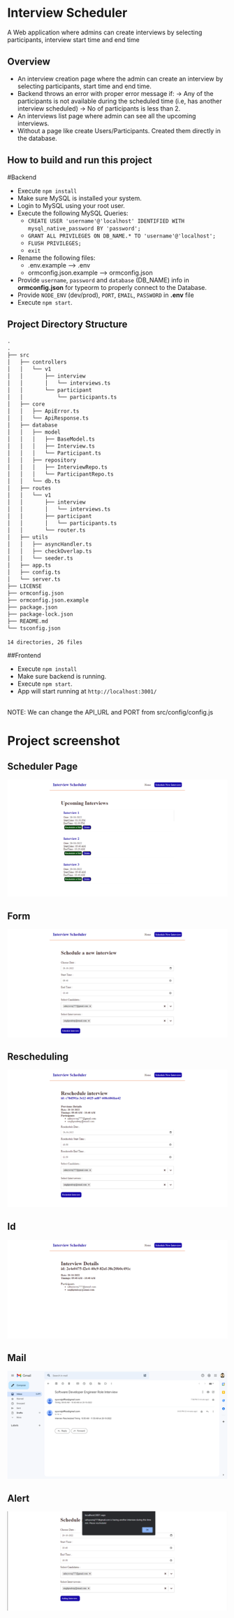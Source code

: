 # Interview Scheduler

A Web application where admins can create interviews by selecting participants, interview start time and end time

## Overview

- An interview creation page where the admin can create an interview by selecting participants, start time and end time.
- Backend throws an error with proper error message if:
  -> Any of the participants is not available during the scheduled time (i.e, has another interview scheduled)
  -> No of participants is less than 2.
- An interviews list page where admin can see all the upcoming interviews.
- Without a page like create Users/Participants. Created them directly in the database.

## How to build and run this project

#Backend

- Execute `npm install`
- Make sure MySQL is installed your system.
- Login to MySQL using your root user.
- Execute the following MySQL Queries:
  - `CREATE USER 'username'@'localhost' IDENTIFIED WITH mysql_native_password BY 'password';`
  - `GRANT ALL PRIVILEGES ON DB_NAME.* TO 'username'@'localhost';`
  - `FLUSH PRIVILEGES;`
  - `exit`
- Rename the following files:
  - .env.example --> .env
  - ormconfig.json.example --> ormconfig.json
- Provide `username`, `password` and `database` (DB_NAME) info in **ormconfig.json** for typeorm to properly connect to the Database.
- Provide `NODE_ENV` (dev/prod), `PORT`, `EMAIL`, `PASSWORD` in **.env** file
- Execute `npm start`.

## Project Directory Structure

```
.
.
├── src
│   ├── controllers
│   │   └── v1
│   │       ├── interview
│   │       │   └── interviews.ts
│   │       └── participant
│   │           └── participants.ts
│   ├── core
│   │   ├── ApiError.ts
│   │   └── ApiResponse.ts
│   ├── database
│   │   ├── model
│   │   │   ├── BaseModel.ts
│   │   │   ├── Interview.ts
│   │   │   └── Participant.ts
│   │   ├── repository
│   │   │   ├── InterviewRepo.ts
│   │   │   └── ParticipantRepo.ts
│   │   └── db.ts
│   ├── routes
│   │   └── v1
│   │       ├── interview
│   │       │   └── interviews.ts
│   │       ├── participant
│   │       │   └── participants.ts
│   │       └── router.ts
│   ├── utils
│   │   ├── asyncHandler.ts
│   │   ├── checkOverlap.ts
│   │   └── seeder.ts
│   ├── app.ts
│   ├── config.ts
│   └── server.ts
├── LICENSE
├── ormconfig.json
├── ormconfig.json.example
├── package.json
├── package-lock.json
├── README.md
└── tsconfig.json

14 directories, 26 files

```

##Frontend

- Execute `npm install`
- Make sure backend is running.
- Execute `npm start`.
- App will start running at `http://localhost:3001/`

<br>
NOTE: We can change the API_URL and PORT from src/config/config.js

# Project screenshot

## Scheduler Page

![Home Page](img/interview.png)

## Form

![Home Page](img/form.png)

## Rescheduling

![Home Page](img/rescheduling_form.png)

## Id

![Home Page](img/id.png)

## Mail

![Home Page](img/mail.png)

## Alert

![Home Page](img/alert.png)
